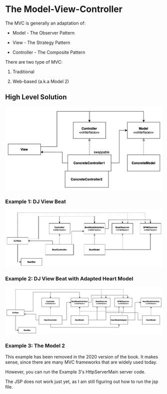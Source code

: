 # The Model-View-Controller

The MVC is generally an adaptation of:

- Model - The Observer Pattern

- View - The Strategy Pattern

- Controller - The Composite Pattern

There are two type of MVC:

1. Traditional

2. Web-based (a.k.a Model 2)

## High Level Solution

![MVC Pattern Solution](images/mvc-high.jpg)

### Example 1: DJ View Beat

![MVC Pattern Example](images/mvc-example1.jpg)

### Example 2: DJ View Beat with Adapted Heart Model

![MVC Pattern Example](images/mvc-example2.jpg)

### Example 3: The Model 2

This example has been removed in the 2020 version of the book. It makes sense, since there are many MVC frameworks that are widely used today.

However, you can run the Example 3's HttpServerMain server code.

The JSP does not work just yet, as I am still figuring out how to run the jsp file.